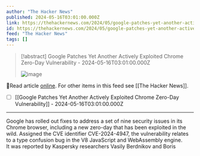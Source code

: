 ```yaml
---
author: "The Hacker News"
published: 2024-05-16T03:01:00.000Z
link: https://thehackernews.com/2024/05/google-patches-yet-another-actively.html
id: https://thehackernews.com/2024/05/google-patches-yet-another-actively.html
feed: "The Hacker News"
tags: []
---
```

> [!abstract] Google Patches Yet Another Actively Exploited Chrome Zero-Day Vulnerability - 2024-05-16T03:01:00.000Z
>
> ![image](https://blogger.googleusercontent.com/img/b/R29vZ2xl/AVvXsEgbF8wx_xuLZ51MTHpCOGdzhN7uoQqeUv9WnoyH1_pZ-84rV1BgjxUr1NQfMiogwJkoUXmvki27jHE-xRC-GwTpFEPuxTASdjeQIpdevA628w8I8Ufh-AHtkuK9jXo7CYdSxpqCjW8pFMP71VTdcutUPOQOZeexKjkzZi5vhypW952FbL8uw07mq-NMQF77/s1600/chrome.png)

🔗Read article [online](https://thehackernews.com/2024/05/google-patches-yet-another-actively.html). For other items in this feed see [[The Hacker News]].

- [ ] [[Google Patches Yet Another Actively Exploited Chrome Zero-Day Vulnerability]] - 2024-05-16T03:01:00.000Z
- - -
Google has rolled out fixes to address a set of nine security issues in its Chrome browser, including a new zero-day that has been exploited in the wild. Assigned the CVE identifier CVE-2024-4947, the vulnerability relates to a type confusion bug in the V8 JavaScript and WebAssembly engine. It was reported by Kaspersky researchers Vasily Berdnikov and Boris

